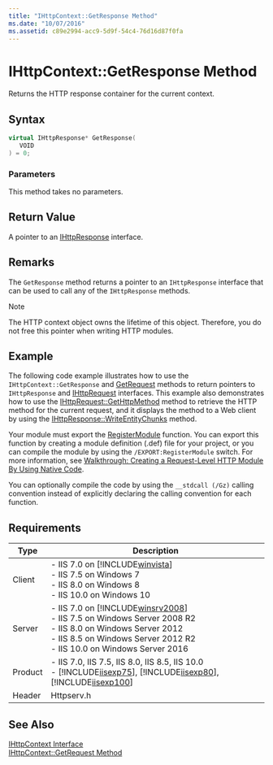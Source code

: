 ```yaml
---
title: "IHttpContext::GetResponse Method"
ms.date: "10/07/2016"
ms.assetid: c89e2994-acc9-5d9f-54c4-76d16d87f0fa
---
```

# IHttpContext::GetResponse Method
Returns the HTTP response container for the current context.  
  
## Syntax  
  
```cpp  
virtual IHttpResponse* GetResponse(  
   VOID  
) = 0;  
```  
  
### Parameters  
 This method takes no parameters.  
  
## Return Value  
 A pointer to an [IHttpResponse](../../web-development-reference/native-code-api-reference/ihttpresponse-interface.md) interface.  
  
## Remarks  
 The `GetResponse` method returns a pointer to an `IHttpResponse` interface that can be used to call any of the `IHttpResponse` methods.  
  
> [!NOTE]
>  The HTTP context object owns the lifetime of this object. Therefore, you do not free this pointer when writing HTTP modules.  
  
## Example  
 The following code example illustrates how to use the `IHttpContext::GetResponse` and [GetRequest](../../web-development-reference/native-code-api-reference/ihttpcontext-getrequest-method.md) methods to return pointers to `IHttpResponse` and [IHttpRequest](../../web-development-reference/native-code-api-reference/ihttprequest-interface.md) interfaces. This example also demonstrates how to use the [IHttpRequest::GetHttpMethod](../../web-development-reference/native-code-api-reference/ihttprequest-gethttpmethod-method.md) method to retrieve the HTTP method for the current request, and it displays the method to a Web client by using the [IHttpResponse::WriteEntityChunks](../../web-development-reference/native-code-api-reference/ihttpresponse-writeentitychunks-method.md) method.  
  
<!-- TODO: review snippet reference  [!CODE [IHttpContextGetResponse#1](IHttpContextGetResponse#1)]  -->  
  
 Your module must export the [RegisterModule](../../web-development-reference/native-code-api-reference/pfn-registermodule-function.md) function. You can export this function by creating a module definition (.def) file for your project, or you can compile the module by using the `/EXPORT:RegisterModule` switch. For more information, see [Walkthrough: Creating a Request-Level HTTP Module By Using Native Code](../../web-development-reference/native-code-development-overview/walkthrough-creating-a-request-level-http-module-by-using-native-code.md).  
  
 You can optionally compile the code by using the `__stdcall (/Gz)` calling convention instead of explicitly declaring the calling convention for each function.  
  
## Requirements  
  
|Type|Description|  
|----------|-----------------|  
|Client|-   IIS 7.0 on [!INCLUDE[winvista](../../wmi-provider/includes/winvista-md.md)]<br />-   IIS 7.5 on Windows 7<br />-   IIS 8.0 on Windows 8<br />-   IIS 10.0 on Windows 10|  
|Server|-   IIS 7.0 on [!INCLUDE[winsrv2008](../../wmi-provider/includes/winsrv2008-md.md)]<br />-   IIS 7.5 on Windows Server 2008 R2<br />-   IIS 8.0 on Windows Server 2012<br />-   IIS 8.5 on Windows Server 2012 R2<br />-   IIS 10.0 on Windows Server 2016|  
|Product|-   IIS 7.0, IIS 7.5, IIS 8.0, IIS 8.5, IIS 10.0<br />-   [!INCLUDE[iisexp75](../../web-development-reference/native-code-api-reference/includes/iisexp75-md.md)], [!INCLUDE[iisexp80](../../web-development-reference/native-code-api-reference/includes/iisexp80-md.md)], [!INCLUDE[iisexp100](../../web-development-reference/native-code-api-reference/includes/iisexp100-md.md)]|  
|Header|Httpserv.h|  
  
## See Also  
 [IHttpContext Interface](../../web-development-reference/native-code-api-reference/ihttpcontext-interface.md)   
 [IHttpContext::GetRequest Method](../../web-development-reference/native-code-api-reference/ihttpcontext-getrequest-method.md)